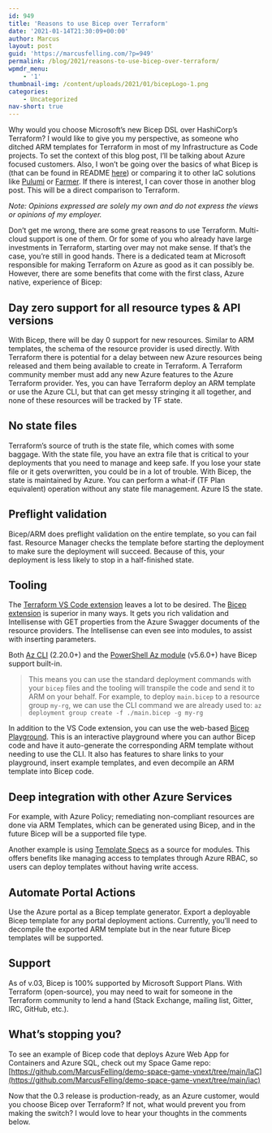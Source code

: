 ```yaml
---
id: 949
title: 'Reasons to use Bicep over Terraform'
date: '2021-01-14T21:30:09+00:00'
author: Marcus
layout: post
guid: 'https://marcusfelling.com/?p=949'
permalink: /blog/2021/reasons-to-use-bicep-over-terraform/
wpmdr_menu:
    - '1'
thumbnail-img: /content/uploads/2021/01/bicepLogo-1.png
categories:
    - Uncategorized
nav-short: true
---
```



Why would you choose Microsoft’s new Bicep DSL over HashiCorp’s Terraform? I would like to give you my perspective, as someone who ditched ARM templates for Terraform in most of my Infrastructure as Code projects. To set the context of this blog post, I’ll be talking about Azure focused customers. Also, I won’t be going over the basics of what Bicep is (that can be found in README [here](https://github.com/Azure/bicep)) or comparing it to other IaC solutions like [Pulumi](https://www.pulumi.com/) or [Farmer](https://compositionalit.github.io/farmer/). If there is interest, I can cover those in another blog post. This will be a direct comparison to Terraform.  

*Note: Opinions expressed are solely my own and do not express the views or opinions of my employer.*

Don’t get me wrong, there are some great reasons to use Terraform. Multi-cloud support is one of them. Or for some of you who already have large investments in Terraform, starting over may not make sense. If that’s the case, you’re still in good hands. There is a dedicated team at Microsoft responsible for making Terraform on Azure as good as it can possibly be. However, there are some benefits that come with the first class, Azure native, experience of Bicep:

## Day zero support for all resource types &amp; API versions

With Bicep, there will be day 0 support for new resources. Similar to ARM templates, the schema of the resource provider is used directly. With Terraform there is potential for a delay between new Azure resources being released and them being available to create in Terraform. A Terraform community member must add any new Azure features to the Azure Terraform provider. Yes, you can have Terraform deploy an ARM template or use the Azure CLI, but that can get messy stringing it all together, and none of these resources will be tracked by TF state.

## No state files

Terraform’s source of truth is the state file, which comes with some baggage. With the state file, you have an extra file that is critical to your deployments that you need to manage and keep safe. If you lose your state file or it gets overwritten, you could be in a lot of trouble. With Bicep, the state is maintained by Azure. You can perform a what-if (TF Plan equivalent) operation without any state file management. Azure IS the state.

## Preflight validation

Bicep/ARM does preflight validation on the entire template, so you can fail fast. Resource Manager checks the template before starting the deployment to make sure the deployment will succeed. Because of this, your deployment is less likely to stop in a half-finished state.

## Tooling

The [Terraform VS Code extension](https://marketplace.visualstudio.com/items?itemName=HashiCorp.terraform&ssr=false#overview) leaves a lot to be desired. The [Bicep extension](https://marketplace.visualstudio.com/items?itemName=ms-azuretools.vscode-bicep) is superior in many ways. It gets you rich validation and Intellisense with GET properties from the Azure Swagger documents of the resource providers. The Intellisense can even see into modules, to assist with inserting parameters.   
  
Both [Az CLI](https://docs.microsoft.com/cli/azure/install-azure-cli) (2.20.0+) and the [PowerShell Az module](https://docs.microsoft.com/en-us/powershell/azure/install-az-ps?view=azps-5.5.0) (v5.6.0+) have Bicep support built-in.

> This means you can use the standard deployment commands with your `bicep` files and the tooling will transpile the code and send it to ARM on your behalf. For example, to deploy `main.bicep` to a resource group `my-rg`, we can use the CLI command we are already used to: `az deployment group create -f ./main.bicep -g my-rg`

In addition to the VS Code extension, you can use the web-based [Bicep Playground](https://aka.ms/bicepdemo). This is an interactive playground where you can author Bicep code and have it auto-generate the corresponding ARM template without needing to use the CLI. It also has features to share links to your playground, insert example templates, and even decompile an ARM template into Bicep code.

## Deep integration with other Azure Services

For example, with Azure Policy; remediating non-compliant resources are done via ARM Templates, which can be generated using Bicep, and in the future Bicep will be a supported file type.

Another example is using [Template Specs](https://docs.microsoft.com/en-us/azure/azure-resource-manager/templates/template-specs) as a source for modules. This offers benefits like managing access to templates through Azure RBAC, so users can deploy templates without having write access.

## Automate Portal Actions

Use the Azure portal as a Bicep template generator. Export a deployable Bicep template for any portal deployment actions. Currently, you’ll need to decompile the exported ARM template but in the near future Bicep templates will be supported.

## Support

As of v.03, Bicep is 100% supported by Microsoft Support Plans. With Terraform (open-source), you may need to wait for someone in the Terraform community to lend a hand (Stack Exchange, mailing list, Gitter, IRC, GitHub, etc.).

## What’s stopping you?

To see an example of Bicep code that deploys Azure Web App for Containers and Azure SQL, check out my Space Game repo: [https://github.com/MarcusFelling/demo-space-game-vnext/tree/main/IaC](https://github.com/MarcusFelling/demo-space-game-vnext/tree/main/iac)

Now that the 0.3 release is production-ready, as an Azure customer, would you choose Bicep over Terraform? If not, what would prevent you from making the switch? I would love to hear your thoughts in the comments below.
